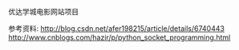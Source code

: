 优达学城电影网站项目



参考资料:
http://blog.csdn.net/afer198215/article/details/6740443
http://www.cnblogs.com/hazir/p/python_socket_programming.html
